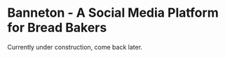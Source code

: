 # Banneton - A Social Media Platform for Bread Bakers

Currently under construction, come back later.

